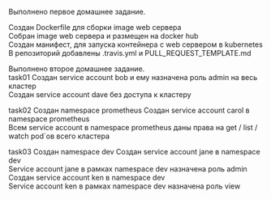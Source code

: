 Выполнено первое домашнее задание.

Создан Dockerfile для сборки image web сервера  
Собран image web сервера и размещен на docker hub  
Создан манифест, для запуска контейнера с web сервером в kubernetes  
В репозиторий добавлены .travis.yml и PULL_REQUEST_TEMPLATE.md  


Выполнено второе домашнее задание.  
  task01
    Создан service account bob и ему назначена роль admin на весь кластер  
    Создан service account dave без доступа к кластеру  

  task02
    Создан namespace prometheus
    Создан service account carol в namespace prometheus  
    Всем  service account в  namespace prometheus даны права на get / list / watch pod`ов всего кластера  

  task03
    Создан namespace dev
    Создан service account jane в namespace dev  
    Service account jane в рамках namespace dev назначена роль admin  
    Создан service account ken в namespace dev  
    Service account ken в рамках namespace dev назначена роль view  
    
